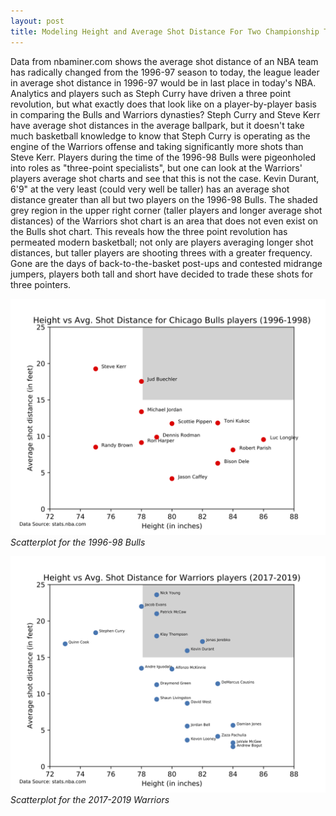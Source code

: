```yaml
---
layout: post
title: Modeling Height and Average Shot Distance For Two Championship Teams
---
```


Data from nbaminer.com shows the average shot distance of an NBA team has radically changed from the 1996-97 season to today, the league leader in average shot distance in 1996-97 would be in last place in today's NBA. Analytics and players such as Steph Curry have driven a three point revolution, but what exactly does that look like on a player-by-player basis in comparing the Bulls and Warriors dynasties? Steph Curry and Steve Kerr have average shot distances in the average ballpark, but it doesn't take much basketball knowledge to know that Steph Curry is operating as the engine of the Warriors offense and taking significantly more shots than Steve Kerr. Players during the time of the 1996-98 Bulls were pigeonholed into roles as "three-point specialists", but one can look at the Warriors' players average shot charts and see that this is not the case. Kevin Durant, 6'9" at the very least (could very well be taller) has an average shot distance greater than all but two players on the 1996-98 Bulls. The shaded grey region in the upper right corner (taller players and longer average shot distances) of the Warriors shot chart is an area that does not even exist on the Bulls shot chart. This reveals how the three point revolution has permeated modern basketball; not only are players averaging longer shot distances, but taller players are shooting threes with a greater frequency. Gone are the days of back-to-the-basket post-ups and contested midrange jumpers, players both tall and short have decided to trade these shots for three pointers.

![Scatterplot for the 1996-98 Bulls](https://raw.githubusercontent.com/joshnoonan/joshnoonan.github.io/master/images/CHIscatter.png) *Scatterplot for the 1996-98 Bulls*

![Scatterplot for the 2017-2019 Warriors](https://raw.githubusercontent.com/joshnoonan/joshnoonan.github.io/master/images/GSscatter.png) *Scatterplot for the 2017-2019 Warriors*
